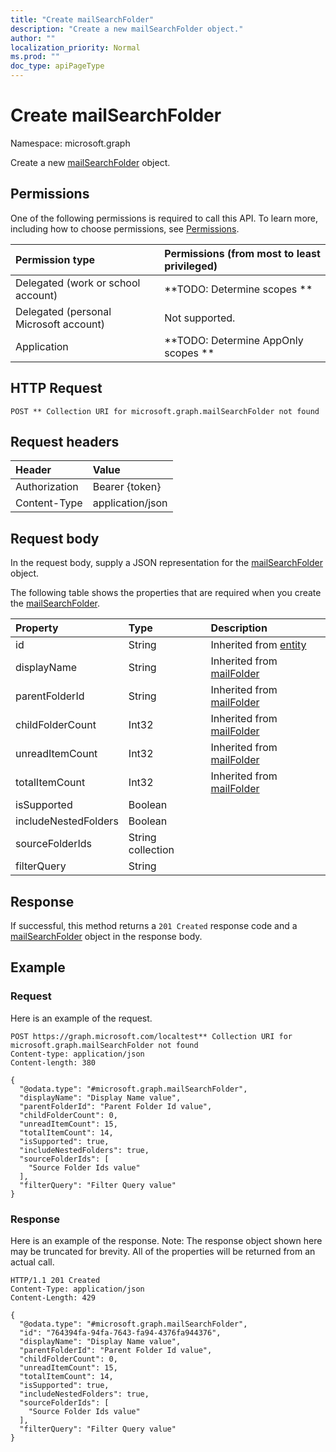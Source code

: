 ```yaml
---
title: "Create mailSearchFolder"
description: "Create a new mailSearchFolder object."
author: ""
localization_priority: Normal
ms.prod: ""
doc_type: apiPageType
---
```


# Create mailSearchFolder

Namespace: microsoft.graph

Create a new [mailSearchFolder](../resources/mailsearchfolder.md) object.

## Permissions
One of the following permissions is required to call this API. To learn more, including how to choose permissions, see [Permissions](/concepts/permissions-reference.md).

|Permission type|Permissions (from most to least privileged)|
|:---|:---|
|Delegated (work or school account)|**TODO: Determine scopes **|
|Delegated (personal Microsoft account)|Not supported.|
|Application|**TODO: Determine AppOnly scopes **|

## HTTP Request
<!-- {
  "blockType": "ignored"
}
-->
``` http
POST ** Collection URI for microsoft.graph.mailSearchFolder not found
```

## Request headers
|Header|Value|
|:---|:---|
|Authorization|Bearer {token}|
|Content-Type|application/json|

## Request body
In the request body, supply a JSON representation for the [mailSearchFolder](../resources/mailsearchfolder.md) object.

The following table shows the properties that are required when you create the [mailSearchFolder](../resources/mailsearchfolder.md).

|Property|Type|Description|
|:---|:---|:---|
|id|String| Inherited from [entity](../resources/entity.md)|
|displayName|String| Inherited from [mailFolder](../resources/mailfolder.md)|
|parentFolderId|String| Inherited from [mailFolder](../resources/mailfolder.md)|
|childFolderCount|Int32| Inherited from [mailFolder](../resources/mailfolder.md)|
|unreadItemCount|Int32| Inherited from [mailFolder](../resources/mailfolder.md)|
|totalItemCount|Int32| Inherited from [mailFolder](../resources/mailfolder.md)|
|isSupported|Boolean||
|includeNestedFolders|Boolean||
|sourceFolderIds|String collection||
|filterQuery|String||



## Response
If successful, this method returns a `201 Created` response code and a [mailSearchFolder](../resources/mailsearchfolder.md) object in the response body.

## Example

### Request
Here is an example of the request.
<!-- {
  "blockType": "request",
  "name": "create_mailsearchfolder_from_"
}
-->
``` http
POST https://graph.microsoft.com/localtest** Collection URI for microsoft.graph.mailSearchFolder not found
Content-type: application/json
Content-length: 380

{
  "@odata.type": "#microsoft.graph.mailSearchFolder",
  "displayName": "Display Name value",
  "parentFolderId": "Parent Folder Id value",
  "childFolderCount": 0,
  "unreadItemCount": 15,
  "totalItemCount": 14,
  "isSupported": true,
  "includeNestedFolders": true,
  "sourceFolderIds": [
    "Source Folder Ids value"
  ],
  "filterQuery": "Filter Query value"
}
```

### Response
Here is an example of the response. Note: The response object shown here may be truncated for brevity. All of the properties will be returned from an actual call.
<!-- {
  "blockType": "response",
  "truncated": true,
  "@odata.type": "microsoft.graph.mailsearchfolder"
}
-->
``` http
HTTP/1.1 201 Created
Content-Type: application/json
Content-Length: 429

{
  "@odata.type": "#microsoft.graph.mailSearchFolder",
  "id": "764394fa-94fa-7643-fa94-4376fa944376",
  "displayName": "Display Name value",
  "parentFolderId": "Parent Folder Id value",
  "childFolderCount": 0,
  "unreadItemCount": 15,
  "totalItemCount": 14,
  "isSupported": true,
  "includeNestedFolders": true,
  "sourceFolderIds": [
    "Source Folder Ids value"
  ],
  "filterQuery": "Filter Query value"
}
```

